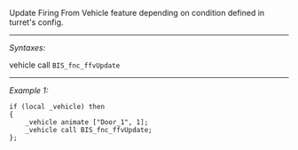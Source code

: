 Update Firing From Vehicle feature depending on condition defined in turret's config.


---
*Syntaxes:*

vehicle call `BIS_fnc_ffvUpdate`

---
*Example 1:*

```sqf
if (local _vehicle) then
{
	_vehicle animate ["Door_1", 1];
	_vehicle call BIS_fnc_ffvUpdate;
};
```